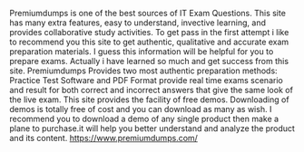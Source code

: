 Premiumdumps is one of the best sources of IT Exam Questions. This site has many extra features, easy to understand, invective learning, and provides collaborative study activities. To get pass in the first attempt i like to recommend you this site to get authentic, qualitative and accurate exam preparation materials. I guess this information will be helpful for you to prepare exams. Actually i have learned so much and get success from this site.
Premiumdumps Provides two most authentic preparation methods: Practice Test Software and PDF Format provide real time exams scenario and result for both correct and incorrect answers that give the same look of the live exam.
This site provides the facility of free demos. Downloading of demos is totally free of cost and you can download as many as wish. I recommend you to download a demo of any single product then make a plane to purchase.it will help you better understand and analyze the product and its content.
https://www.premiumdumps.com/
